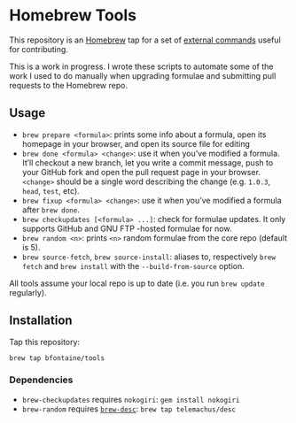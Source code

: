 # Homebrew Tools

This repository is an [Homebrew](http://brew.sh) tap for a set of
[external commands][ext] useful for contributing.

[ext]: https://github.com/Homebrew/homebrew/blob/master/share/doc/homebrew/External-Commands.md#external-commands

This is a work in progress. I wrote these scripts to automate some of the work
I used to do manually when upgrading formulae and submitting pull requests to
the Homebrew repo.

## Usage

* `brew prepare <formula>`: prints some info about a formula, open its homepage
  in your browser, and open its source file for editing
* `brew done <formula> <change>`: use it when you’ve modified a formula. It’ll
  checkout a new branch, let you write a commit message, push to your GitHub
  fork and open the pull request page in your browser. `<change>` should be a
  single word describing the change (e.g. `1.0.3`, `head`, `test`, etc).
* `brew fixup <formula> <change>`: use it when you’ve modified a formula after
  `brew done`.
* `brew checkupdates [<formula> ...]`: check for formulae updates. It only
  supports GitHub and GNU FTP -hosted formulae for now.
* `brew random <n>`: prints `<n>` random formulae from the core repo (default
  is 5).
* `brew source-fetch`, `brew source-install`: aliases to, respectively
  `brew fetch` and `brew install` with the `--build-from-source` option.

All tools assume your local repo is up to date (i.e. you run `brew
update` regularly).

## Installation

Tap this repository:

    brew tap bfontaine/tools

### Dependencies

* `brew-checkupdates` requires `nokogiri`: `gem install nokogiri`
* `brew-random` requires [`brew-desc`][desc]: `brew tap telemachus/desc`

[desc]: https://github.com/telemachus/homebrew-desc
